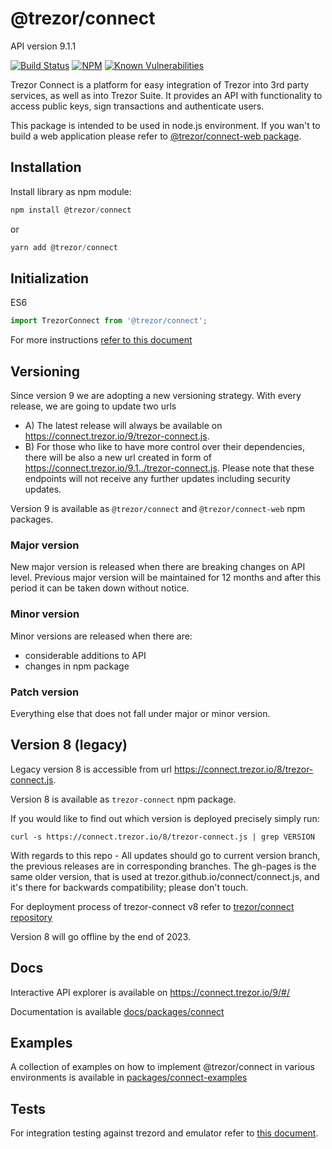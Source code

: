 # @trezor/connect

API version 9.1.1

[![Build Status](https://github.com/trezor/trezor-suite/actions/workflows/connect-test.yml/badge.svg)](https://github.com/trezor/trezor-suite/actions/workflows/connect-test.yml)
[![NPM](https://img.shields.io/npm/v/@trezor/connect.svg)](https://www.npmjs.org/package/@trezor/connect)
[![Known Vulnerabilities](https://snyk.io/test/github/trezor/connect/badge.svg?targetFile=package.json)](https://snyk.io/test/github/trezor/trezor-suite?targetFile=packages/connect/package.json)

Trezor Connect is a platform for easy integration of Trezor into 3rd party services, as well as into Trezor Suite. It provides an API with functionality to access public keys, sign transactions and authenticate users.

This package is intended to be used in node.js environment. If you wan't to build a web application please refer to [@trezor/connect-web package](https://github.com/trezor/trezor-suite/blob/develop/packages/connect-web/README.md).

## Installation

Install library as npm module:

```javascript
npm install @trezor/connect
```

or

```javascript
yarn add @trezor/connect
```

## Initialization

ES6

```javascript
import TrezorConnect from '@trezor/connect';
```

For more instructions [refer to this document](https://github.com/trezor/trezor-suite/blob/develop/docs/packages/connect/index.md)

## Versioning

Since version 9 we are adopting a new versioning strategy. With every release, we are going to update two urls

-   A) The latest release will always be available on https://connect.trezor.io/9/trezor-connect.js.
-   B) For those who like to have more control over their dependencies, there will be also a new url created in form of https://connect.trezor.io/9.1../trezor-connect.js. Please note that these endpoints will not receive any further updates including security updates.

Version 9 is available as `@trezor/connect` and `@trezor/connect-web` npm packages.

### Major version

New major version is released when there are breaking changes on API level. Previous major version will be maintained for 12 months and after this period it can be taken down without notice.

### Minor version

Minor versions are released when there are:

-   considerable additions to API
-   changes in npm package

### Patch version

Everything else that does not fall under major or minor version.

## Version 8 (legacy)

Legacy version 8 is accessible from url https://connect.trezor.io/8/trezor-connect.js.

Version 8 is available as `trezor-connect` npm package.

If you would like to find out which version is deployed precisely simply run:

`curl -s https://connect.trezor.io/8/trezor-connect.js | grep VERSION`

With regards to this repo - All updates should go to current version branch, the previous releases are in corresponding branches. The gh-pages is the same older version, that is used at trezor.github.io/connect/connect.js, and it's there for backwards compatibility; please don't touch.

For deployment process of trezor-connect v8 refer to [trezor/connect repository](https://github.com/trezor/connect/blob/develop/docs/deployment/index.md)

Version 8 will go offline by the end of 2023.

## Docs

Interactive API explorer is available on https://connect.trezor.io/9/#/

Documentation is available [docs/packages/connect](https://github.com/trezor/trezor-suite/blob/develop/docs/packages/connect/index.md)

## Examples

A collection of examples on how to implement @trezor/connect in various environments is available in [packages/connect-examples](https://github.com/trezor/trezor-suite/tree/develop/packages/connect-examples)

## Tests

For integration testing against trezord and emulator refer to [this document](https://github.com/trezor/trezor-suite/blob/develop/packages/integration-tests/projects/connect/README.md).
